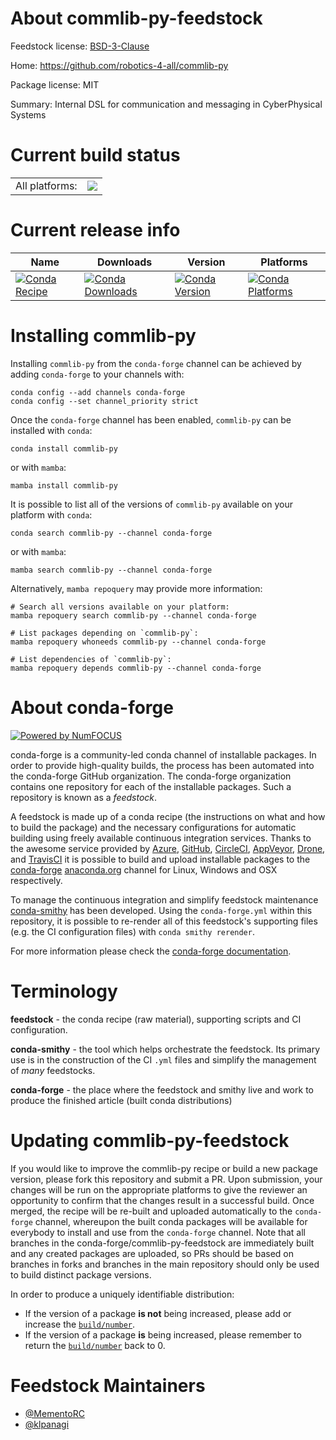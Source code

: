 About commlib-py-feedstock
==========================

Feedstock license: [BSD-3-Clause](https://github.com/conda-forge/commlib-py-feedstock/blob/main/LICENSE.txt)

Home: https://github.com/robotics-4-all/commlib-py

Package license: MIT

Summary: Internal DSL for communication and messaging in CyberPhysical Systems

Current build status
====================


<table><tr><td>All platforms:</td>
    <td>
      <a href="https://dev.azure.com/conda-forge/feedstock-builds/_build/latest?definitionId=20973&branchName=main">
        <img src="https://dev.azure.com/conda-forge/feedstock-builds/_apis/build/status/commlib-py-feedstock?branchName=main">
      </a>
    </td>
  </tr>
</table>

Current release info
====================

| Name | Downloads | Version | Platforms |
| --- | --- | --- | --- |
| [![Conda Recipe](https://img.shields.io/badge/recipe-commlib--py-green.svg)](https://anaconda.org/conda-forge/commlib-py) | [![Conda Downloads](https://img.shields.io/conda/dn/conda-forge/commlib-py.svg)](https://anaconda.org/conda-forge/commlib-py) | [![Conda Version](https://img.shields.io/conda/vn/conda-forge/commlib-py.svg)](https://anaconda.org/conda-forge/commlib-py) | [![Conda Platforms](https://img.shields.io/conda/pn/conda-forge/commlib-py.svg)](https://anaconda.org/conda-forge/commlib-py) |

Installing commlib-py
=====================

Installing `commlib-py` from the `conda-forge` channel can be achieved by adding `conda-forge` to your channels with:

```
conda config --add channels conda-forge
conda config --set channel_priority strict
```

Once the `conda-forge` channel has been enabled, `commlib-py` can be installed with `conda`:

```
conda install commlib-py
```

or with `mamba`:

```
mamba install commlib-py
```

It is possible to list all of the versions of `commlib-py` available on your platform with `conda`:

```
conda search commlib-py --channel conda-forge
```

or with `mamba`:

```
mamba search commlib-py --channel conda-forge
```

Alternatively, `mamba repoquery` may provide more information:

```
# Search all versions available on your platform:
mamba repoquery search commlib-py --channel conda-forge

# List packages depending on `commlib-py`:
mamba repoquery whoneeds commlib-py --channel conda-forge

# List dependencies of `commlib-py`:
mamba repoquery depends commlib-py --channel conda-forge
```


About conda-forge
=================

[![Powered by
NumFOCUS](https://img.shields.io/badge/powered%20by-NumFOCUS-orange.svg?style=flat&colorA=E1523D&colorB=007D8A)](https://numfocus.org)

conda-forge is a community-led conda channel of installable packages.
In order to provide high-quality builds, the process has been automated into the
conda-forge GitHub organization. The conda-forge organization contains one repository
for each of the installable packages. Such a repository is known as a *feedstock*.

A feedstock is made up of a conda recipe (the instructions on what and how to build
the package) and the necessary configurations for automatic building using freely
available continuous integration services. Thanks to the awesome service provided by
[Azure](https://azure.microsoft.com/en-us/services/devops/), [GitHub](https://github.com/),
[CircleCI](https://circleci.com/), [AppVeyor](https://www.appveyor.com/),
[Drone](https://cloud.drone.io/welcome), and [TravisCI](https://travis-ci.com/)
it is possible to build and upload installable packages to the
[conda-forge](https://anaconda.org/conda-forge) [anaconda.org](https://anaconda.org/)
channel for Linux, Windows and OSX respectively.

To manage the continuous integration and simplify feedstock maintenance
[conda-smithy](https://github.com/conda-forge/conda-smithy) has been developed.
Using the ``conda-forge.yml`` within this repository, it is possible to re-render all of
this feedstock's supporting files (e.g. the CI configuration files) with ``conda smithy rerender``.

For more information please check the [conda-forge documentation](https://conda-forge.org/docs/).

Terminology
===========

**feedstock** - the conda recipe (raw material), supporting scripts and CI configuration.

**conda-smithy** - the tool which helps orchestrate the feedstock.
                   Its primary use is in the construction of the CI ``.yml`` files
                   and simplify the management of *many* feedstocks.

**conda-forge** - the place where the feedstock and smithy live and work to
                  produce the finished article (built conda distributions)


Updating commlib-py-feedstock
=============================

If you would like to improve the commlib-py recipe or build a new
package version, please fork this repository and submit a PR. Upon submission,
your changes will be run on the appropriate platforms to give the reviewer an
opportunity to confirm that the changes result in a successful build. Once
merged, the recipe will be re-built and uploaded automatically to the
`conda-forge` channel, whereupon the built conda packages will be available for
everybody to install and use from the `conda-forge` channel.
Note that all branches in the conda-forge/commlib-py-feedstock are
immediately built and any created packages are uploaded, so PRs should be based
on branches in forks and branches in the main repository should only be used to
build distinct package versions.

In order to produce a uniquely identifiable distribution:
 * If the version of a package **is not** being increased, please add or increase
   the [``build/number``](https://docs.conda.io/projects/conda-build/en/latest/resources/define-metadata.html#build-number-and-string).
 * If the version of a package **is** being increased, please remember to return
   the [``build/number``](https://docs.conda.io/projects/conda-build/en/latest/resources/define-metadata.html#build-number-and-string)
   back to 0.

Feedstock Maintainers
=====================

* [@MementoRC](https://github.com/MementoRC/)
* [@klpanagi](https://github.com/klpanagi/)

